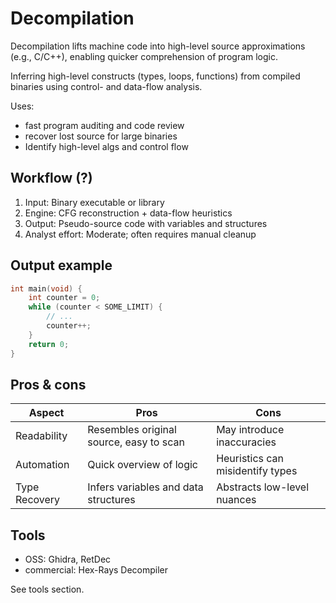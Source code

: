 # Decompilation

Decompilation lifts machine code into high-level source approximations (e.g., C/C++), enabling quicker comprehension of program logic.

Inferring high-level constructs (types, loops, functions) from compiled binaries using control- and data-flow analysis.

Uses: 

* fast program auditing and code review
* recover lost source for large binaries
* Identify high-level algs and control flow

## Workflow (?)

1. Input: Binary executable or library
2. Engine: CFG reconstruction + data-flow heuristics
3. Output: Pseudo-source code with variables and structures
4. Analyst effort: Moderate; often requires manual cleanup

## Output example

```c
int main(void) {
    int counter = 0;
    while (counter < SOME_LIMIT) {
        // ...
        counter++;
    }
    return 0;
}
```

## Pros & cons

| Aspect        | Pros                                    | Cons                             |
| ------------- | --------------------------------------- | -------------------------------- |
| Readability   | Resembles original source, easy to scan | May introduce inaccuracies       |
| Automation    | Quick overview of logic                 | Heuristics can misidentify types |
| Type Recovery | Infers variables and data structures    | Abstracts low-level nuances      |

## Tools

- OSS: Ghidra, RetDec
- commercial: Hex-Rays Decompiler

See tools section. 
